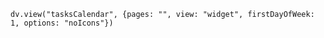 ```dataviewjs
dv.view("tasksCalendar", {pages: "", view: "widget", firstDayOfWeek: 1, options: "noIcons"})
```
